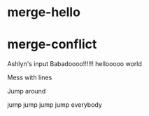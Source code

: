 # merge-hello
# merge-conflict

Ashlyn's input Babadoooo!!!!!! hellooooo world

Mess with lines

Jump around
 
jump jump jump jump everybody
